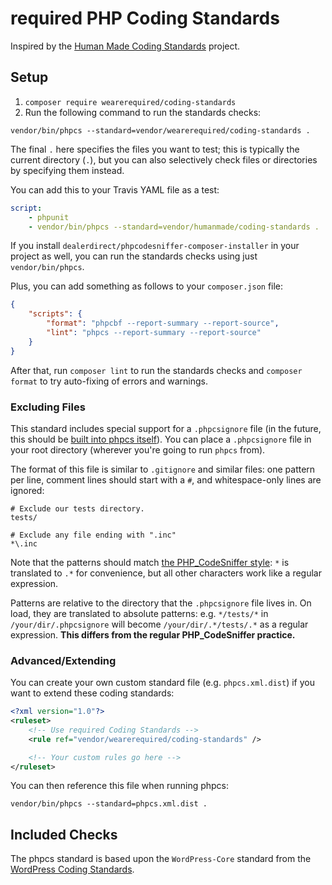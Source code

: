 # required PHP Coding Standards

Inspired by the [Human Made Coding Standards](https://github.com/humanmade/coding-standards) project.

## Setup

1. `composer require wearerequired/coding-standards`
2. Run the following command to run the standards checks:

```
vendor/bin/phpcs --standard=vendor/wearerequired/coding-standards .
```

The final `.` here specifies the files you want to test; this is typically the current directory (`.`), but you can also selectively check files or directories by specifying them instead.

You can add this to your Travis YAML file as a test:

```yaml
script:
	- phpunit
	- vendor/bin/phpcs --standard=vendor/humanmade/coding-standards .
```

If you install `dealerdirect/phpcodesniffer-composer-installer` in your project as well, you can run the standards checks using just `vendor/bin/phpcs`.

Plus, you can add something as follows to your `composer.json` file:

```json
{
	"scripts": {
		"format": "phpcbf --report-summary --report-source",
		"lint": "phpcs --report-summary --report-source"
	}
}
```

After that, run `composer lint` to run the standards checks and `composer format` to try auto-fixing of errors and warnings.

### Excluding Files

This standard includes special support for a `.phpcsignore` file (in the future, this should be [built into phpcs itself](https://github.com/squizlabs/PHP_CodeSniffer/issues/1884)). You can place a `.phpcsignore` file in your root directory (wherever you're going to run `phpcs` from).

The format of this file is similar to `.gitignore` and similar files: one pattern per line, comment lines should start with a `#`, and whitespace-only lines are ignored:

```
# Exclude our tests directory.
tests/

# Exclude any file ending with ".inc"
*\.inc
```

Note that the patterns should match [the PHP_CodeSniffer style](https://github.com/squizlabs/PHP_CodeSniffer/wiki/Advanced-Usage#ignoring-files-and-folders): `*` is translated to `.*` for convenience, but all other characters work like a regular expression.

Patterns are relative to the directory that the `.phpcsignore` file lives in. On load, they are translated to absolute patterns: e.g. `*/tests/*` in `/your/dir/.phpcsignore` will become `/your/dir/.*/tests/.*` as a regular expression. **This differs from the regular PHP_CodeSniffer practice.**

### Advanced/Extending

You can create your own custom standard file (e.g. `phpcs.xml.dist`) if you want to extend these coding standards:

```xml
<?xml version="1.0"?>
<ruleset>
	<!-- Use required Coding Standards -->
	<rule ref="vendor/wearerequired/coding-standards" />

	<!-- Your custom rules go here -->
</ruleset>
```

You can then reference this file when running phpcs:

```
vendor/bin/phpcs --standard=phpcs.xml.dist .
```

## Included Checks

The phpcs standard is based upon the `WordPress-Core` standard from the [WordPress Coding Standards](https://github.com/WordPress-Coding-Standards/WordPress-Coding-Standards).
